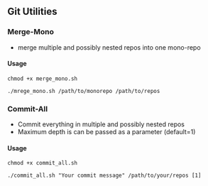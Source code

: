 ## Git Utilities

### Merge-Mono
- merge multiple and possibly nested repos into one mono-repo

#### Usage

```shell
chmod +x merge_mono.sh
```

```shell
./mrege_mono.sh /path/to/monorepo /path/to/repos
```

### Commit-All
- Commit everything in multiple and possibly nested repos
- Maximum depth is can be passed as a parameter (default=1)

#### Usage
```shell
chmod +x commit_all.sh
```

```shell
./commit_all.sh "Your commit message" /path/to/your/repos [1]
```